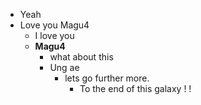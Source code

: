 * Yeah
* Love you Magu4
  * I love you
  * __Magu4__
    * what about this
    * Ung ae
      * lets go further more.
        * To the end of this galaxy ! !
